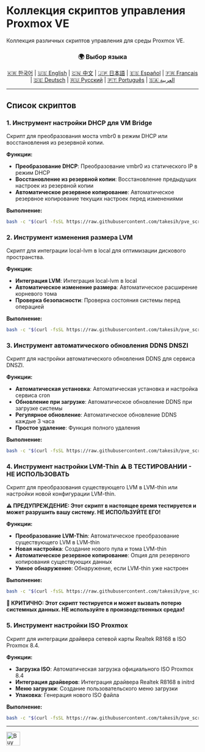 # Коллекция скриптов управления Proxmox VE
Коллекция различных скриптов управления для среды Proxmox VE.

<div align="center">
  <h3>🌍 Выбор языка</h3>
  <a href="README.md">🇰🇷 한국어</a> |
  <a href="README_EN.md">🇺🇸 English</a> |
  <a href="README_CN.md">🇨🇳 中文</a> |
  <a href="README_JP.md">🇯🇵 日本語</a> |
  <a href="README_ES.md">🇪🇸 Español</a> |
  <a href="README_FR.md">🇫🇷 Français</a> |
  <a href="README_DE.md">🇩🇪 Deutsch</a> |
  <a href="README_RU.md">🇷🇺 Русский</a> |
  <a href="README_PT.md">🇵🇹 Português</a> |
  <a href="README_AR.md">🇸🇦 العربية</a>
</div>

---

## Список скриптов

### 1. Инструмент настройки DHCP для VM Bridge
Скрипт для преобразования моста vmbr0 в режим DHCP или восстановления из резервной копии.

**Функции:**
- **Преобразование DHCP**: Преобразование vmbr0 из статического IP в режим DHCP
- **Восстановление из резервной копии**: Восстановление предыдущих настроек из резервной копии
- **Автоматическое резервное копирование**: Автоматическое резервное копирование текущих настроек перед изменениями

**Выполнение:**
```bash
bash -c "$(curl -fsSL https://raw.githubusercontent.com/takesih/pve_script/main/pve_vmbr0_dhcp.sh)"
```

### 2. Инструмент изменения размера LVM
Скрипт для интеграции local-lvm в local для оптимизации дискового пространства.

**Функции:**
- **Интеграция LVM**: Интеграция local-lvm в local
- **Автоматическое изменение размера**: Автоматическое расширение корневого тома
- **Проверка безопасности**: Проверка состояния системы перед операцией

**Выполнение:**
```bash
bash -c "$(curl -fsSL https://raw.githubusercontent.com/takesih/pve_script/main/pve_lvm_resize.sh)"
```

### 3. Инструмент автоматического обновления DDNS DNSZI
Скрипт для настройки автоматического обновления DDNS для сервиса DNSZI.

**Функции:**
- **Автоматическая установка**: Автоматическая установка и настройка сервиса cron
- **Обновление при загрузке**: Автоматическое обновление DDNS при загрузке системы
- **Регулярное обновление**: Автоматическое обновление DDNS каждые 3 часа
- **Простое удаление**: Функция полного удаления

**Выполнение:**
```bash
bash -c "$(curl -fsSL https://raw.githubusercontent.com/takesih/pve_script/main/dnszi_ddns_setup.sh)"
```

### 4. Инструмент настройки LVM-Thin ⚠️ **В ТЕСТИРОВАНИИ - НЕ ИСПОЛЬЗОВАТЬ**
Скрипт для преобразования существующего LVM в LVM-thin или настройки новой конфигурации LVM-thin.

**⚠️ ПРЕДУПРЕЖДЕНИЕ: Этот скрипт в настоящее время тестируется и может разрушить вашу систему. НЕ ИСПОЛЬЗУЙТЕ ЕГО!**

**Функции:**
- **Преобразование LVM-Thin**: Автоматическое преобразование существующего LVM в LVM-thin
- **Новая настройка**: Создание нового пула и тома LVM-thin
- **Автоматическое резервное копирование**: Опция для резервного копирования существующих данных
- **Умное обнаружение**: Обнаружение, если LVM-thin уже настроен

**Выполнение:**
```bash
bash -c "$(curl -fsSL https://raw.githubusercontent.com/takesih/pve_script/main/pve_lvm_thin_setup.sh)"
```

**🚨 КРИТИЧНО: Этот скрипт тестируется и может вызвать потерю системных данных. НЕ используйте в производственных средах!**

### 5. Инструмент настройки ISO Proxmox
Скрипт для интеграции драйвера сетевой карты Realtek R8168 в ISO Proxmox 8.4.

**Функции:**
- **Загрузка ISO**: Автоматическая загрузка официального ISO Proxmox 8.4
- **Интеграция драйверов**: Интеграция драйвера Realtek R8168 в initrd
- **Меню загрузки**: Создание пользовательского меню загрузки
- **Упаковка**: Генерация нового ISO файла

**Выполнение:**
```bash
bash -c "$(curl -fsSL https://raw.githubusercontent.com/takesih/pve_script/main/proxmox_iso_customize.sh)"
```

---

<a href='https://ko-fi.com/R6R71ILZQL' target='_blank'><img height='36' style='border:0px;height:36px;' src='https://storage.ko-fi.com/cdn/kofi3.png?v=6' border='0' alt='Buy Me a Coffee at ko-fi.com' /></a> 
